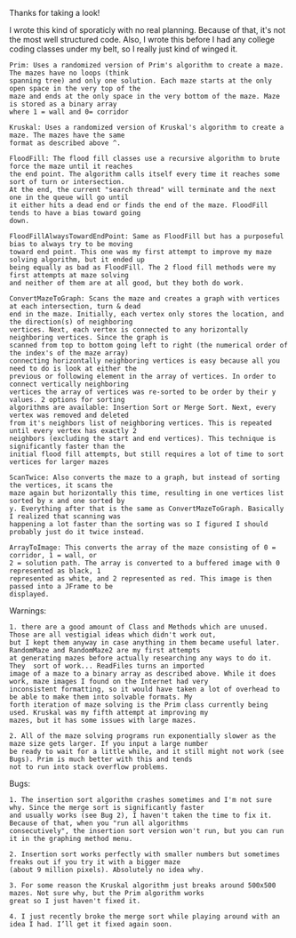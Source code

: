 Thanks for taking a look!

I wrote this kind of sporaticly with no real planning. Because of that, it's not the most well structured code. Also, I wrote
this before I had any college coding classes under my belt, so I really just kind of winged it. 

	Prim: Uses a randomized version of Prim's algorithm to create a maze. The mazes have no loops (think
	spanning tree) and only one solution. Each maze starts at the only open space in the very top of the
	maze and ends at the only space in the very bottom of the maze. Maze is stored as a binary array 
	where 1 = wall and 0= corridor
	
	Kruskal: Uses a randomized version of Kruskal's algorithm to create a maze. The mazes have the same 
	format as described above ^.

	FloodFill: The flood fill classes use a recursive algorithm to brute force the maze until it reaches
	the end point. The algorithm calls itself every time it reaches some sort of turn or intersection. 
	At the end, the current "search thread" will terminate and the next one in the queue will go until 
	it either hits a dead end or finds the end of the maze. FloodFill tends to have a bias toward going 
	down.

	FloodFillAlwaysTowardEndPoint: Same as FloodFill but has a purposeful bias to always try to be moving 
	toward end point. This one was my first attempt to improve my maze solving algorithm, but it ended up 
	being equally as bad as FloodFill. The 2 flood fill methods were my first attempts at maze solving
	and neither of them are at all good, but they both do work.

	ConvertMazeToGraph: Scans the maze and creates a graph with vertices at each intersection, turn & dead
	end in the maze. Initially, each vertex only stores the location, and the direction(s) of neighboring 
	vertices. Next, each vertex is connected to any horizontally neighboring vertices. Since the graph is 
	scanned from top to bottom going left to right (the numerical order of the index's of the maze array) 
	connecting horizontally neighboring vertices is easy because all you need to do is look at either the 
	previous or following element in the array of vertices. In order to connect vertically neighboring 
	vertices the array of vertices was re-sorted to be order by their y values. 2 options for sorting 
	algorithms are available: Insertion Sort or Merge Sort. Next, every vertex was removed and deleted 
	from it's neighbors list of neighboring vertices. This is repeated until every vertex has exactly 2 
	neighbors (excluding the start and end vertices). This technique is significantly faster than the 
	initial flood fill attempts, but still requires a lot of time to sort vertices for larger mazes

	ScanTwice: Also converts the maze to a graph, but instead of sorting the vertices, it scans the 
	maze again but horizontally this time, resulting in one vertices list sorted by x and one sorted by 
	y. Everything after that is the same as ConvertMazeToGraph. Basically I realized that scanning was 
	happening a lot faster than the sorting was so I figured I should probably just do it twice instead.

	ArrayToImage: This converts the array of the maze consisting of 0 = corridor, 1 = wall, or 
	2 = solution path. The array is converted to a buffered image with 0 represented as black, 1 
	represented as white, and 2 represented as red. This image is then passed into a JFrame to be 
	displayed.

Warnings: 

	1. there are a good amount of Class and Methods which are unused. Those are all vestigial ideas which didn't work out, 
	but I kept them anyway in case anything in them became useful later. RandomMaze and RandomMaze2 are my first attempts 
	at generating mazes before actually researching any ways to do it. They  sort of work... ReadFiles turns an imported 
	image of a maze to a binary array as described above. While it does work, maze images I found on the Internet had very 
	inconsistent formatting, so it would have taken a lot of overhead to be able to make them into solvable formats. My 
	forth iteration of maze solving is the Prim class currently being used. Kruskal was my fifth attempt at improving my 
	mazes, but it has some issues with large mazes.
		
	2. All of the maze solving programs run exponentially slower as the maze size gets larger. If you input a large number 
	be ready to wait for a little while, and it still might not work (see Bugs). Prim is much better with this and tends 
	not to run into stack overflow problems. 
 
Bugs: 

	1. The insertion sort algorithm crashes sometimes and I'm not sure why. Since the merge sort is significantly faster 
	and usually works (see Bug 2), I haven't taken the time to fix it. Because of that, when you "run all algorithms 
	consecutively", the insertion sort version won't run, but you can run it in the graphing method menu.

	2. Insertion sort works perfectly with smaller numbers but sometimes freaks out if you try it with a bigger maze 
	(about 9 million pixels). Absolutely no idea why.

	3. For some reason the Kruskal algorithm just breaks around 500x500 mazes. Not sure why, but the Prim algorithm works 
	great so I just haven't fixed it.

	4. I just recently broke the merge sort while playing around with an idea I had. I’ll get it fixed again soon.
